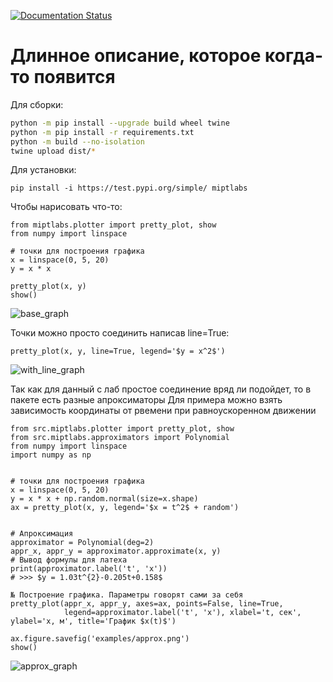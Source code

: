 [![Documentation Status](https://readthedocs.org/projects/miptlabs/badge/?version=latest)](https://miptlabs.readthedocs.io/ru/latest/?badge=latest)


# Длинное описание, которое когда-то появится #

Для сборки:

```sh
python -m pip install --upgrade build wheel twine
python -m pip install -r requirements.txt
python -m build --no-isolation
twine upload dist/*
```

Для установки:

`pip install -i https://test.pypi.org/simple/ miptlabs`

Чтобы нарисовать что-то:

```
from miptlabs.plotter import pretty_plot, show
from numpy import linspace

# точки для построения графика
x = linspace(0, 5, 20) 
y = x * x

pretty_plot(x, y)
show()
```

![base_graph](examples/base.png)

Точки можно просто соединить написав line=True:

```
pretty_plot(x, y, line=True, legend='$y = x^2$')
```

![with_line_graph](examples/with_line.png)

Так как для данный с лаб простое соединение вряд ли подойдет, то в пакете есть разные апроксиматоры Для примера можно
взять зависимость координаты от рвемени при равноускоренном движении

```
from src.miptlabs.plotter import pretty_plot, show
from src.miptlabs.approximators import Polynomial
from numpy import linspace
import numpy as np


# точки для построения графика
x = linspace(0, 5, 20)
y = x * x + np.random.normal(size=x.shape)
ax = pretty_plot(x, y, legend='$x = t^2$ + random')


# Апроксимация
approximator = Polynomial(deg=2)
appr_x, appr_y = approximator.approximate(x, y)
# Вывод формулы для латеха
print(approximator.label('t', 'x'))
# >>> $y = 1.03t^{2}-0.205t+0.158$

№ Построение графика. Параметры говорят сами за себя
pretty_plot(appr_x, appr_y, axes=ax, points=False, line=True,
            legend=approximator.label('t', 'x'), xlabel='t, сек', ylabel='x, м', title='График $x(t)$')

ax.figure.savefig('examples/approx.png')
show()
```

![approx_graph](examples/approx.png)


